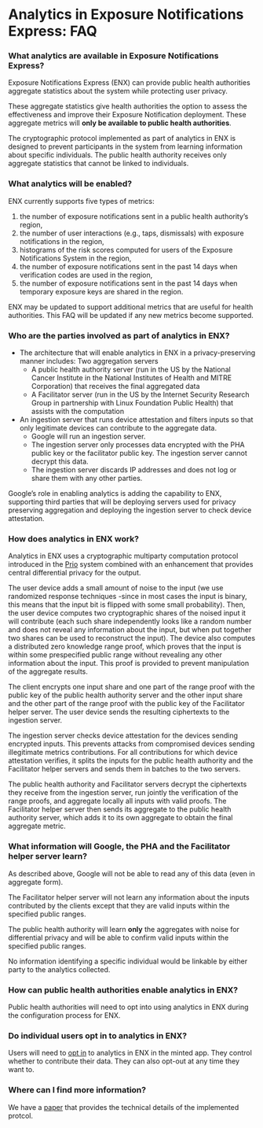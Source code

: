 # Analytics in Exposure Notifications Express: FAQ

### What analytics are available in Exposure Notifications Express?

Exposure Notifications Express (ENX) can provide public health authorities aggregate statistics about the system while protecting user privacy.

These aggregate statistics give health authorities the option to assess the effectiveness and improve their Exposure Notification deployment. These aggregate metrics will **only be available to public health authorities**.

The cryptographic protocol implemented as part of analytics in ENX is designed to prevent  participants in the system from learning information about specific individuals. The public health authority receives only aggregate statistics that cannot be linked to individuals.

### What analytics will be enabled?

ENX currently supports five types of metrics:
1. the number of exposure notifications sent in a public health authority’s region,
2. the number of user interactions (e.g., taps, dismissals) with exposure notifications in the region,
3. histograms of the risk scores computed for users of the Exposure Notifications System in the region,
4. the number of exposure notifications sent in the past 14 days when verification codes are used in the region,
5. the number of exposure notifications sent in the past 14 days when temporary exposure keys are shared in the region.

ENX may be updated to support additional metrics that are useful for health authorities. This FAQ will be updated if any new metrics become supported.

### Who are the parties involved as part of analytics in ENX?

- The architecture that will enable analytics in ENX in a privacy-preserving manner includes:
Two aggregation servers
  - A public health authority server (run in the US by the National Cancer Institute in the National Institutes of Health and MITRE Corporation) that receives the final aggregated data
  - A Facilitator server (run in the US by the Internet Security Research Group in partnership with Linux Foundation Public Health) that assists with the computation
- An ingestion server that runs device attestation and filters inputs so that only legitimate devices can contribute to the aggregate data.
  - Google will run an ingestion server.
  - The ingestion server only processes data encrypted with the PHA public key or the facilitator public key. The ingestion server cannot decrypt this data.
  - The ingestion server discards IP addresses and does not log or share them with any other parties.

Google’s role in enabling analytics is adding the capability to ENX, supporting third parties that will be deploying servers used for privacy preserving aggregation and deploying the ingestion server to check device attestation.

### How does analytics in ENX work?

Analytics in ENX uses a cryptographic multiparty computation protocol introduced in the [Prio](https://crypto.stanford.edu/prio/) system combined with an enhancement that provides central differential privacy for the output.

The user device adds a small amount of noise to the input (we use randomized response techniques -since in most cases the input is binary, this means that the input bit is flipped with some small probability). Then, the user device computes two cryptographic shares of the noised input it will contribute (each such share independently looks like a random number and does not reveal any information about the input, but when put together two shares can be used to reconstruct the input). The device also computes a distributed zero knowledge range proof, which proves that the input is within some prespecified public range without revealing any other information about the input. This proof is provided to prevent manipulation of the aggregate results.

The client encrypts one input share and one part of the range proof with the public key of the public health authority server and the other input share and the other part of the range proof with the public key of the Facilitator helper server. The user device sends the resulting ciphertexts to the ingestion server.

The ingestion server checks device attestation for the devices sending encrypted inputs. This prevents attacks from compromised devices sending illegitimate metrics contributions. For all contributions for which device attestation verifies, it splits the inputs for the public health authority and the Facilitator helper servers and sends them in batches to the two servers.

The public health authority and Facilitator servers decrypt the ciphertexts they receive from the ingestion server, run jointly the verification of the range proofs, and aggregate locally all inputs with valid proofs. The Facilitator helper server then sends its aggregate to the public health authority server, which adds it to its own aggregate to obtain the final aggregate metric.

### What information will Google, the PHA and the Facilitator helper server learn?

As described above, Google will not be able to read any of this data (even in aggregate form).

The Facilitator helper server will not learn any information about the inputs contributed by the clients except that they are valid inputs within the specified public ranges.

The public health authority will learn **only** the aggregates with noise for differential privacy and will be able to confirm valid inputs within the specified public ranges.

No information identifying a specific individual would be linkable by either party to the analytics collected.

### How can public health authorities enable analytics in ENX?

Public health authorities will need to opt into using analytics in ENX during the configuration process for ENX.

### Do individual users opt in to analytics in ENX?

Users will need to [opt in](https://support.google.com/android/answer/10162607) to analytics in ENX in the minted app. They control whether to contribute their data. They can also opt-out at any time they want to.

### Where can I find more information?

We have a [paper](ENPA.pdf) that provides the technical details of the implemented protcol.

